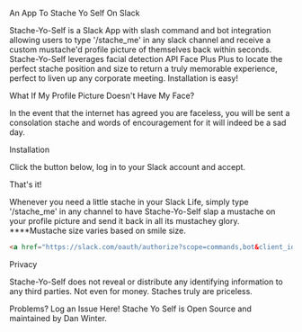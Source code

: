 An App To Stache Yo Self On Slack

Stache-Yo-Self is a Slack App with slash command and bot integration allowing users to type '/stache_me' in any slack channel and receive a custom mustache'd profile picture of themselves back within seconds. Stache-Yo-Self leverages facial detection API Face Plus Plus to locate the perfect stache position and size to return a truly memorable experience, perfect to liven up any corporate meeting. Installation is easy!


What If My Profile Picture Doesn't Have My Face?

In the event that the internet has agreed you are faceless, you will be sent a consolation stache and words of encouragement for it will indeed be a sad day.


Installation

Click the button below, log in to your Slack account and accept.

That's it!

Whenever you need a little stache in your Slack Life, simply type '/stache_me' in any channel to have Stache-Yo-Self slap a mustache on your profile picture and send it back in all its mustachey glory. ****Mustache size varies based on smile size.

```html
<a href="https://slack.com/oauth/authorize?scope=commands,bot&client_id=2329094327.23820365107"><img alt="Add to Slack" height="40" width="139" src="https://platform.slack-edge.com/img/add_to_slack.png" srcset="https://platform.slack-edge.com/img/add_to_slack.png 1x, https://platform.slack-edge.com/img/add_to_slack@2x.png 2x" /></a>
```

Privacy

Stache-Yo-Self does not reveal or distribute any identifying information to any third parties. Not even for money. Staches truly are priceless.

Problems?
Log an Issue Here! Stache Yo Self is Open Source and maintained by Dan Winter. 

